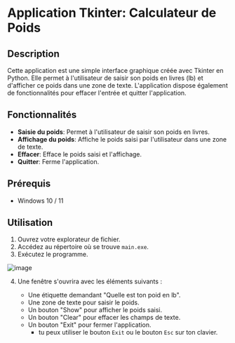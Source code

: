 # Application Tkinter: Calculateur de Poids

## Description
Cette application est une simple interface graphique créée avec Tkinter en Python. Elle permet à l'utilisateur de saisir son poids en livres (lb) et d'afficher ce poids dans une zone de texte. L'application dispose également de fonctionnalités pour effacer l'entrée et quitter l'application.

## Fonctionnalités
- **Saisie du poids**: Permet à l'utilisateur de saisir son poids en livres.
- **Affichage du poids**: Affiche le poids saisi par l'utilisateur dans une zone de texte.
- **Effacer**: Efface le poids saisi et l'affichage.
- **Quitter**: Ferme l'application.

## Prérequis
- Windows 10 / 11

## Utilisation

1. Ouvrez votre explorateur de fichier.
2. Accédez au répertoire où se trouve `main.exe`.
3. Exécutez le programme.

![image](https://github.com/levalex01/ton-poids/assets/101523166/a5929f6b-ce00-448b-b586-782b0a86dd35)
   
4. Une fenêtre s'ouvrira avec les éléments suivants :

   - Une étiquette demandant "Quelle est ton poid en lb".
   - Une zone de texte pour saisir le poids.
   - Un bouton "Show" pour afficher le poids saisi.
   - Un bouton "Clear" pour effacer les champs de texte.
   - Un bouton "Exit" pour fermer l'application.
     - tu peux utiliser le bouton `Exit` ou le bouton `Esc` sur ton clavier.
  
